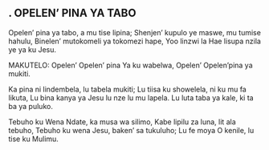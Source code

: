 ## . OPELEN’ PINA YA TABO

Opelen’ pina ya tabo, a mu tise lipina;
Shenjen’ kupulo ye maswe, mu tumise hahulu,
Binelen’ mutokomeli ya tokomezi hape,
Yoo linzwi la Hae lisupa nzila ye ya ku Jesu.

MAKUTELO:
Opelen’ Opelen’ pina Ya ku wabelwa,
Opelen’ Opelen’pina ya mukiti.


Ka pina ni lindembela, lu tabela mukiti;
Lu tiisa ku showelela, ni ku mu fa likuta,
Lu bina kanya ya Jesu lu nze lu mu lapela.
Lu luta taba ya kale, ki ta ba ya puluko.


Tebuho ku Wena Ndate, ka musa wa silimo,
Kabe lipilu za luna, lit ala tebuho,
Tebuho ku wena Jesu, baken’ sa tukuluho;
Lu fe moya O kenile, lu tise ku Mulimu.

